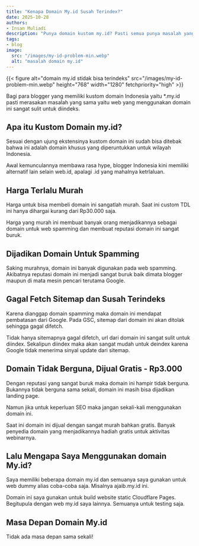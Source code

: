 ```yaml
---
title: "Kenapa Domain My.id Susah Terindex?"
date: 2025-10-28
authors:
- Insan Muliadi
description: "Punya domain kustom my.id? Pasti semua punya masalah yang sama yaitu domain ini sangat sulit terindex oleh google."
tags:
- blog
image:
  src: "/images/my-id-problem-min.webp"
  alt: "masalah domain my.id"
---
```

{{< figure alt="domain my.id stidak bisa terindeks" src="/images/my-id-problem-min.webp" height="768" width="1280" fetchpriority="high" >}}

Bagi para blogger yang memiliki kustom domain Indonesia yaitu *.my.id pasti merasakan masalah yang sama yaitu web yang menggunakan domain ini sangat sulit untuk diindeks.

## Apa itu Kustom Domain my.id?
Sesuai dengan ujung ekstensinya kustom domain ini sudah bisa ditebak bahwa ini adalah domain khusus yang diperuntukkan untuk wilayah Indonesia.

Awal kemunculannya membawa rasa hype, blogger Indonesia kini memiliki alternatif lain selain web.id, apalagi .id yang mahalnya ketrlaluan.

## Harga Terlalu Murah
Harga untuk bisa membeli domain ini sangatlah murah. Saat ini custom TDL ini hanya dihargai kurang dari Rp30.000 saja.

Harga yang murah ini membuat banyak orang menjadikannya sebagai domain untuk web spamming dan membuat reputasi domain ini sangat buruk.

## Dijadikan Domain Untuk Spamming
Saking murahnya, domain ini banyak digunakan pada web spamming. Akibatnya reputasi domain ini menjadi sangat buruk baik dimata blogger maupun di mata mesin pencari terutama Google.

## Gagal Fetch Sitemap dan Susah Terindeks
Karena dianggap domain spamming maka domain ini mendapat pembatasan dari Google. Pada GSC, sitemap dari domain ini akan ditolak sehingga gagal difetch.

Tidak hanya sitemapnya gagal difetch, url dari domain ini sangat sulit untuk diindex. Sekalipun diindex maka akan sangat mudah untuk deindex karena Google tidak menerima sinyal update dari sitemap.

## Domain Tidak Berguna, Dijual Gratis - Rp3.000
Dengan reputasi yang sangat buruk maka domain ini hampir tidak berguna. Bukannya tidak berguna sama sekali, domain ini masih bisa dijadikan landing page.

Namun jika untuk keperluan SEO maka jangan sekali-kali menggunakan domain ini.

Saat ini domain ini dijual dengan sangat murah bahkan gratis. Banyak penyedia domain yang menjadikannya hadiah gratis untuk aktivitas webinarnya.

## Lalu Mengapa Saya Menggunakan domain My.id?
Saya memiliki beberapa domain my.id dan semuanya saya gunakan untuk web dummy alias coba-coba saja. Misalnya ajaib.my.id ini.

Domain ini saya gunakan untuk build website static Cloudflare Pages. Begitupula dengan web my.id saya lainnya. Semuanya untuk testing saja.

## Masa Depan Domain My.id
Tidak ada masa depan sama sekali!
